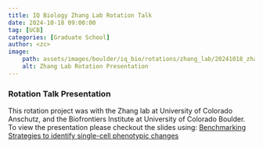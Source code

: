 ```yaml
---
title: IQ Biology Zhang Lab Rotation Talk
date: 2024-10-18 09:00:00
tag: [UCB]
categories: [Graduate School]
author: <zc>    
image: 
    path: assets/images/boulder/iq_bio/rotations/zhang_lab/20241018_zhang_lab_rotation_presentation.png
    alt: Zhang Lab Rotation Presentation
---
```


### Rotation Talk Presentation

This rotation project was with the Zhang lab at University of Colorado Anschutz, and the Biofrontiers Institute at University of Colorado Boulder. To view the presentation please checkout the slides using: [Benchmarking Strategies to identify single-cell phenotypic changes](https://drive.google.com/file/d/1c5OQmymIHlU60Xk-SyQJj1nalhGzZ-zR/view?usp=sharing)

